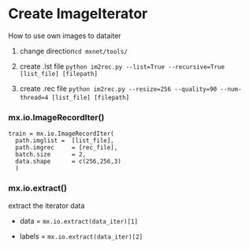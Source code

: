# Create ImageIterator

How to use own images to dataiter

1. change direction`cd mxnet/tools/`

2. create .lst file `python im2rec.py --list=True --recursive=True [list_file] [filepath] ` 

3. create .rec file `python im2rec.py --resize=256 --quality=90 --num-thread=4 [list_file] [filepath]`    

### mx.io.ImageRecordIter()

``` 
train = mx.io.ImageRecordIter(
  path.imglist =  [list_file],
  path.imgrec     = [rec_file],
  batch.size      = 2,
  data.shape      = c(256,256,3)
  ) 
```

### mx.io.extract()

extract the iterator data

* data = `mx.io.extract(data_iter)[1]`

* labels = `mx.io.extract(data_iter)[2]`
